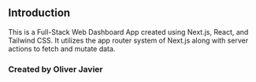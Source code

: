 ## Introduction
This is a Full-Stack Web Dashboard App created using Next.js, React, and Tailwind CSS. It utilizes the app router system of Next.js along with server actions to fetch and mutate data.

### Created by Oliver Javier

